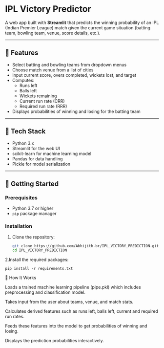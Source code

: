 # IPL Victory Predictor

A web app built with **Streamlit** that predicts the winning probability of an IPL (Indian Premier League) match given the current game situation (batting team, bowling team, venue, score details, etc.).

---

## 🎯 Features

- Select batting and bowling teams from dropdown menus
- Choose match venue from a list of cities
- Input current score, overs completed, wickets lost, and target
- Computes:
  - Runs left
  - Balls left
  - Wickets remaining
  - Current run rate (CRR)
  - Required run rate (RRR)
- Displays probabilities of winning and losing for the batting team

---

## 🧰 Tech Stack

- Python 3.x  
- Streamlit for the web UI  
- scikit-learn for machine learning model  
- Pandas for data handling  
- Pickle for model serialization

---

## 🚀 Getting Started

### Prerequisites

- Python 3.7 or higher  
- `pip` package manager

### Installation

1. Clone the repository:

   ```bash
   git clone https://github.com/Abhijith-br/IPL_VICTORY_PREDICTION.git
   cd IPL_VICTORY_PREDICTION

2.Install the required packages:

    pip install -r requirements.txt

    
🧪 How It Works

Loads a trained machine learning pipeline (pipe.pkl) which includes preprocessing and classification model.

Takes input from the user about teams, venue, and match stats.

Calculates derived features such as runs left, balls left, current and required run rates.

Feeds these features into the model to get probabilities of winning and losing.

Displays the prediction probabilities interactively.
